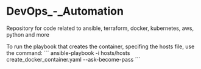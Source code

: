 # DevOps_-_Automation
Repository for code related to ansible, terraform, docker, kubernetes, aws, python and more

To run the playbook that creates the container, specifing the hosts file, use the command:
´´´
ansible-playbook -i hosts/hosts create_docker_container.yaml --ask-become-pass
´´´
